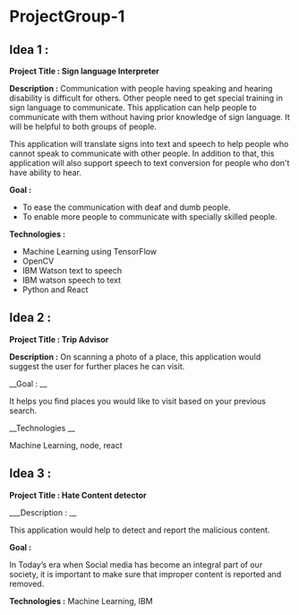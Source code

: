 # ProjectGroup-1

## Idea 1 :

__Project Title : Sign language Interpreter__

__Description :__
Communication with people having speaking and hearing  disability is difficult for others. Other people need to get special training in sign language to communicate. This application can help people to communicate with them without having prior knowledge of sign language. It will be helpful to both groups of people.

This application will translate signs into text and speech to help people who cannot speak to communicate with other people. In addition to that, this application will also support speech to text conversion for people who don't have ability to hear.

__Goal :__
 - To ease the communication with deaf and dumb people. 
 - To enable more people to communicate with specially skilled people. 

__Technologies :__
 - Machine Learning using TensorFlow
 - OpenCV
 - IBM Watson text to speech
 - IBM watson speech to text
 - Python and React

 
## Idea 2 :
__Project Title : Trip Advisor__

__Description :__
On scanning a photo of a place, this application would suggest the user for further places he can visit.

__Goal : __

It helps you find places you would like to visit based on your previous search.

__Technologies __

Machine Learning, node, react
 
## Idea 3 :
__Project Title :  Hate Content detector__

___Description : __

This application would help to detect and report the malicious content.

__Goal :__

In Today’s era when Social media has become an integral part of our society, it is important to make sure that improper content is reported and removed.

__Technologies :__
Machine Learning, IBM 
